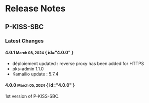 <!---
# P-KISS-SBC documentation © 2007-2024 by Mathias WOLFF 
# is licensed under Attribution-NonCommercial-ShareAlike 4.0 International (see https://creativecommons.org/licenses/by-nc-sa/4.0/)
# SPDX-License-Identifier: CC-BY-NC-SA-4.0
--->

# Release Notes

## P-KISS-SBC

### Latest Changes

#### 4.0.1 <small>March 08, 2024</small> { id="4.0.0" }

* déploiement updated : reverse proxy has been added for HTTPS
* pks-admin 1.1.0
* Kamailio update : 5.7.4

#### 4.0.0 <small>March 05, 2024</small> { id="4.0.0" }

1st version of P-KISS-SBC.
